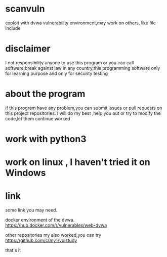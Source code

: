 # scanvuln
exploit with dvwa vulnerability environment,may work on others, like file include

# disclaimer
I not responsibility anyone to use this program or you can call software,break against law in any country,this programming software only for learning purpose and only for security testing

# about the program
if this program have any problem,you can submit issues or pull requests on this project repositories.
I will do my best ,help you out or try to modify the code,let them continue worked

# work with python3

# work on linux , I haven't tried it on Windows

# link
some link you may need.

docker environment of the dvwa.
https://hub.docker.com/r/vulnerables/web-dvwa

other repositories my also worked,you can try
https://github.com/c0ny1/vulstudy

that's it
